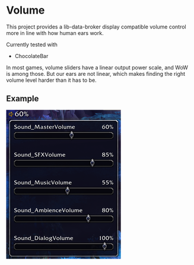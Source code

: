 # Volume

This project provides a lib-data-broker display compatible volume control more in line with how human ears work.

Currently tested with

* ChocolateBar

In most games, volume sliders have a linear output power scale, and WoW is among those. But our ears are not linear, which makes finding the right volume level harder than it has to be.

## Example
![Screen-shot](media-original/Screenshot.png)
